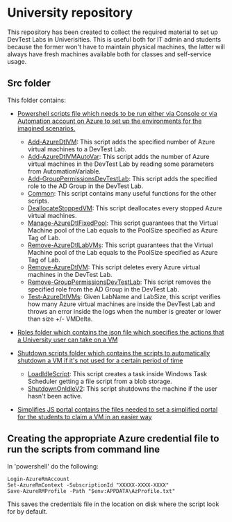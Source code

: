 
# University repository
This repository has been created to collect the required material to set up DevTest Labs in Univerisities. This is useful both for IT admin and students because the former won't have to maintain physical machines, the latter will always have fresh machines available both for classes and self-service usage.


## Src folder
This folder contains:
- [Powershell scripts file which needs to be run either via Console or via Automation account on Azure to set up the environments for the imagined scenarios.](Src)
    - [Add-AzureDtlVM](Src/Add-AzureDtlVM.ps1): This script adds the specified number of Azure virtual machines to a DevTest Lab.
    - [Add-AzureDtlVMAutoVar](Src/Add-AzureDtlVMAutoVar.ps1): This script adds the number of Azure virtual machines in the DevTest Lab by reading some parameters from AutomationVariable.
    - [Add-GroupPermissionsDevTestLab](Src/Add-GroupPermissionsDevTestLab.ps1): This script adds the specified role to the AD Group in the DevTest Lab.
    - [Common](Src/Common.ps1): This script contains many useful functions for the other scripts.
    - [DeallocateStoppedVM](Src/DeallocateStoppedVM.ps1): This script deallocates every stopped Azure virtual machines.
    - [Manage-AzureDtlFixedPool](Src/Manage-AzureDtlFixedPool.ps1): This script guarantees that the Virtual Machine pool of the Lab equals to the PoolSize specified as Azure Tag of Lab.
    - [Remove-AzureDtlLabVMs](Src/Remove-AzureDtlLabVMs.ps1): This script guarantees that the Virtual Machine pool of the Lab equals to the PoolSize specified as Azure Tag of Lab.
    - [Remove-AzureDtlVM](Src/Remove-AzureDtlVM.ps1): This script deletes every Azure virtual machines in the DevTest Lab.
    - [Remove-GroupPermissionsDevTestLab](Src/Remove-GroupPermissionsDevTestLab.ps1): This script removes the specified role from the AD Group in the DevTest Lab.
    - [Test-AzureDtlVMs](Src/Test-AzureDtlVMs.ps1): Given LabName and LabSize, this script verifies how many Azure virtual machines are inside the DevTest Lab and throws an error inside the logs when the number is greater or lower than size +/- VMDelta. 

- [Roles folder which contains the json file which specifies the actions that a University user can take on a VM](Src/Roles)

- [Shutdown scripts folder which contains the scripts to automatically shutdown a VM if it's not used for a certain period of time](Src/Shutdown%20scripts)
    - [LoadIdleScript](Src/Shutdown%20scripts/LoadIdleScript.ps1): This script creates a task inside Windows Task Scheduler getting a file script from a blob storage.
    - [ShutdownOnIdleV2](Src/Shutdown%20scripts/ShutdownOnIdleV2.ps1): This script shutdowns the machine if the user hasn't been active.
    
- [Simplifies JS portal contains the files needed to set a simplified portal for the students to claim a VM in an easier way](Src/SimplifiedJSPortal)

## Creating the appropriate Azure credential file to run the scripts from command line
In 'powershell' do the following:

    Login-AzureRmAccount
    Set-AzureRmContext -SubscriptionId "XXXXX-XXXX-XXXX"
    Save-AzureRMProfile -Path "$env:APPDATA\AzProfile.txt"

This saves the credentials file in the location on disk where the script look for by default.
